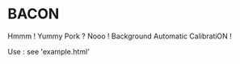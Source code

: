 BACON
=====

Hmmm ! Yummy Pork ? Nooo ! Background Automatic CalibratiON !

Use : see 'example.html'
